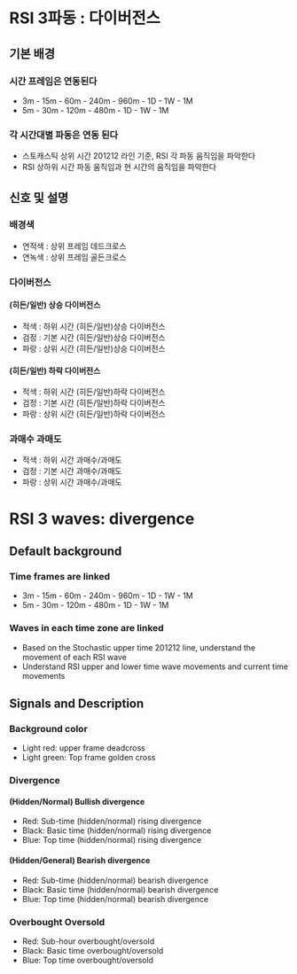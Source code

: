 # RSI 3파동 : 다이버전스

## 기본 배경
### 시간 프레임은 연동된다
- 3m - 15m - 60m - 240m - 960m - 1D - 1W - 1M
- 5m - 30m - 120m - 480m - 1D - 1W - 1M 
### 각 시간대별 파동은 연동 된다
- 스토캐스틱 상위 시간 201212 라인 기준, RSI 각 파동 움직임을 파악한다
- RSI 상하위 시간 파동 움직임과 현 시간의 움직임을 파악한다


## 신호 및 설명
### 배경색
- 연적색 : 상위 프레임 데드크로스
- 연녹색 : 상위 프레임 골든크로스

### 다이버전스
#### (히든/일반) 상승 다이버전스
- 적색 : 하위 시간 (히든/일반)상승 다이버전스 
- 검정 : 기본 시간 (히든/일반)상승 다이버전스
- 파랑 : 상위 시간 (히든/일반)상승 다이버전스
#### (히든/일반) 하락 다이버전스
- 적색 : 하위 시간 (히든/일반)하락 다이버전스 
- 검정 : 기본 시간 (히든/일반)하락 다이버전스
- 파랑 : 상위 시간 (히든/일반)하락 다이버전스

### 과매수 과매도
- 적색 : 하위 시간 과매수/과매도
- 검정 : 기본 시간 과매수/과매도
- 파랑 : 상위 시간 과매수/과매도



# RSI 3 waves: divergence

## Default background
### Time frames are linked
- 3m - 15m - 60m - 240m - 960m - 1D - 1W - 1M
- 5m - 30m - 120m - 480m - 1D - 1W - 1M
### Waves in each time zone are linked
- Based on the Stochastic upper time 201212 line, understand the movement of each RSI wave
- Understand RSI upper and lower time wave movements and current time movements


## Signals and Description
### Background color
- Light red: upper frame deadcross
- Light green: Top frame golden cross

### Divergence
#### (Hidden/Normal) Bullish divergence
- Red: Sub-time (hidden/normal) rising divergence
- Black: Basic time (hidden/normal) rising divergence
- Blue: Top time (hidden/normal) rising divergence
#### (Hidden/General) Bearish divergence
- Red: Sub-time (hidden/normal) bearish divergence
- Black: Basic time (hidden/normal) bearish divergence
- Blue: Top time (hidden/normal) bearish divergence

### Overbought Oversold
- Red: Sub-hour overbought/oversold
- Black: Basic time overbought/oversold
- Blue: Top time overbought/oversold